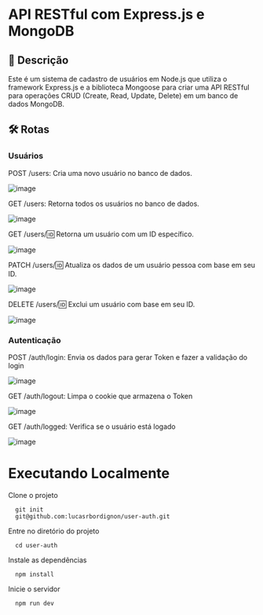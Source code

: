 # API RESTful com Express.js e MongoDB
## 📖 Descrição
Este é um sistema de cadastro de usuários em Node.js que utiliza o framework Express.js e a biblioteca Mongoose para criar uma API RESTful para operações CRUD (Create, Read, Update, Delete) em um banco de dados MongoDB.

## 🛠️ Rotas
### Usuários
POST /users: Cria uma novo usuário no banco de dados.

![image](https://github.com/lucasrbordignon/user-crud/assets/89108628/c4538cd2-e62f-4a96-9d29-1fc077f3e37d)

GET /users: Retorna todos os usuários no banco de dados.

![image](https://github.com/lucasrbordignon/user-crud/assets/89108628/01d77409-7610-4105-a6d7-66e3cd09be15)

GET /users/:id: Retorna um usuário com um ID específico.

![image](https://github.com/lucasrbordignon/user-crud/assets/89108628/7c6d1595-dd67-46ac-bcf3-393f1f82b458)

PATCH /users/:id: Atualiza os dados de um usuário pessoa com base em seu ID.

![image](https://github.com/lucasrbordignon/user-crud/assets/89108628/753a88d2-774f-4c18-a7f8-60a4626fa452)

DELETE /users/:id: Exclui um usuário com base em seu ID.

![image](https://github.com/lucasrbordignon/user-crud/assets/89108628/23db407b-6dc0-490a-815b-2fdab6a51bdb)

### Autenticação
POST /auth/login: Envia os dados para gerar Token e fazer a validação do login

![image](https://github.com/lucasrbordignon/user-auth/assets/89108628/f9794c02-fe27-4979-9859-17daf7c115f4)

GET /auth/logout: Limpa o cookie que armazena o Token

![image](https://github.com/lucasrbordignon/user-auth/assets/89108628/b614ee85-151e-4bb7-8c40-45689d0e7226)

GET /auth/logged: Verifica se o usuário está logado

![image](https://github.com/lucasrbordignon/user-auth/assets/89108628/a9f88b72-3e62-4c95-b398-a2b660db81ed)

# Executando Localmente
Clone o projeto
```
  git init
  git@github.com:lucasrbordignon/user-auth.git
```
Entre no diretório do projeto
```
  cd user-auth
```
Instale as dependências
```
  npm install
```
Inicie o servidor
```
  npm run dev
```
